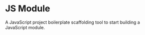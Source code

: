 # JS Module
A JavaScript project boilerplate scaffolding tool to start building a JavaScript module. 
